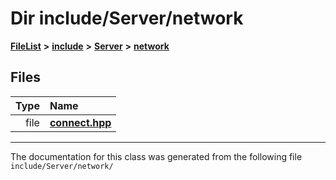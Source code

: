 

# Dir include/Server/network



[**FileList**](files.md) **>** [**include**](dir_d44c64559bbebec7f509842c48db8b23.md) **>** [**Server**](dir_17f455aea618a06e8886390757d4c564.md) **>** [**network**](dir_bacaffa7782fd0431ffbae9e94bf5218.md)












## Files

| Type | Name |
| ---: | :--- |
| file | [**connect.hpp**](Server_2network_2connect_8hpp.md) <br> |



























































------------------------------
The documentation for this class was generated from the following file `include/Server/network/`

